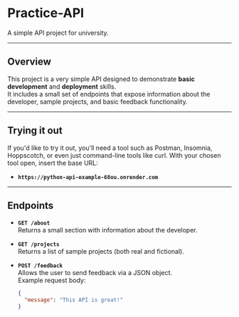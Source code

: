 # Practice-API

A simple API project for university.

---

## Overview
This project is a very simple API designed to demonstrate **basic development** and **deployment** skills.  
It includes a small set of endpoints that expose information about the developer, sample projects, and basic feedback functionality.

---

## Trying it out
If you'd like to try it out, you'll need a tool such as Postman, Insomnia, Hoppscotch, or even just command-line tools like curl. With your chosen tool open, insert the base URL:
- **`https://python-api-example-68ou.onrender.com`**

---

## Endpoints

- **`GET /about`**  
  Returns a small section with information about the developer.

- **`GET /projects`**  
  Returns a list of sample projects (both real and fictional).

- **`POST /feedback`**  
  Allows the user to send feedback via a JSON object.  
  Example request body:  
  ```json
  {
    "message": "This API is great!"
  }
